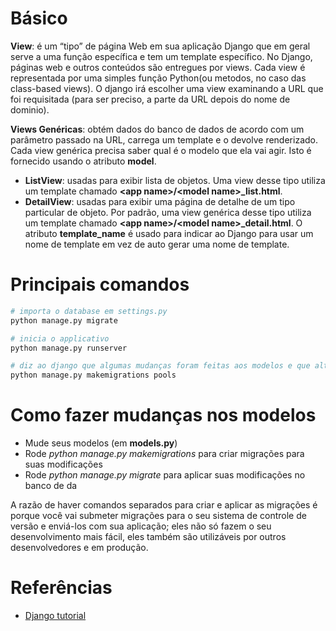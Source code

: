 # Básico

__View__: é um “tipo” de página Web em sua aplicação Django que em geral serve a uma função específica e tem um template específico. No Django, páginas web e outros conteúdos são entregues por views. Cada view é representada por uma simples função Python(ou metodos, no caso das class-based views). O django irá escolher uma view examinando a URL que foi requisitada (para ser preciso, a parte da URL depois do nome de dominio).

__Views Genéricas__: obtém dados do banco de dados de acordo com um parâmetro passado na URL, carrega um template e o devolve renderizado. Cada view genérica precisa saber qual é o modelo que ela vai agir. Isto é fornecido usando o atributo __model__.
- __ListView__: usadas para exibir lista de objetos. Uma view desse tipo utiliza um template chamado **\<app name\>/\<model name\>_list.html**.
- __DetailView__: usadas para exibir uma página de detalhe de um tipo particular de objeto. Por padrão, uma view genérica desse tipo utiliza um template chamado **\<app name\>/\<model name\>_detail.html**. O atributo **template\_name** é usado para indicar ao Django para usar um nome de template em vez de auto gerar uma nome de template.

# Principais comandos

```py
# importa o database em settings.py
python manage.py migrate 
```
```py
# inicia o applicativo
python manage.py runserver
```

```py
# diz ao django que algumas mudanças foram feitas aos modelos e que alterações devem ser armazenadas como uma migração
python manage.py makemigrations pools 
```

# Como fazer mudanças nos modelos 
- Mude seus modelos (em __models.py__)
- Rode _python manage.py makemigrations_ para criar migrações para suas modificações
- Rode _python manage.py migrate_ para aplicar suas modificações no banco de da

A razão de haver comandos separados para criar e aplicar as migrações é porque você vai submeter migrações para o seu sistema de controle de versão e enviá-los com sua aplicação; eles não só fazem o seu desenvolvimento mais fácil, eles também são utilizáveis ​​por outros desenvolvedores e em produção.

# Referências

- [Django tutorial](https://docs.djangoproject.com/pt-br/1.11/intro/tutorial01/)